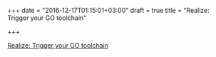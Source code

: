+++
date = "2016-12-17T01:15:01+03:00"
draft = true
title = "Realize: Trigger your GO toolchain"

+++

<p><a href="https://github.com/tockins/realize/tree/v1.2.1">Realize: Trigger your GO toolchain</a></p>
